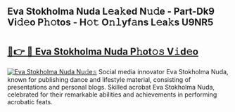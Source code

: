 ## Eva Stokholma Nuda L𝚎a𝚔ed N𝚞𝚍e - Part-Dk9 Vi𝚍𝚎o P𝚑𝚘tos - H𝚘𝚝 O𝚗𝚕yf𝚊ns L𝚎a𝚔s U9NR5

# <h2><a href="http://kfdbv61.oniu.top/?m=Eva+Stokholma+Nuda">🔗👉 🔴 Eva Stokholma Nuda P𝚑ot𝚘𝚜 V𝚒d𝚎o</a></h2>

[![Eva Stokholma Nuda Nu𝚍e𝚜](https://i.imgur.com/0qMVB7G.gif)](http://kfdbv61.oniu.top/?m=Eva+Stokholma+Nuda)
Social media innovator Eva Stokholma Nuda, known for publishing dance and lifestyle material, consisting of presentations and personal blogs. Skilled acrobat Eva Stokholma Nuda, celebrated for their remarkable abilities and achievements in performing acrobatic feats.  
